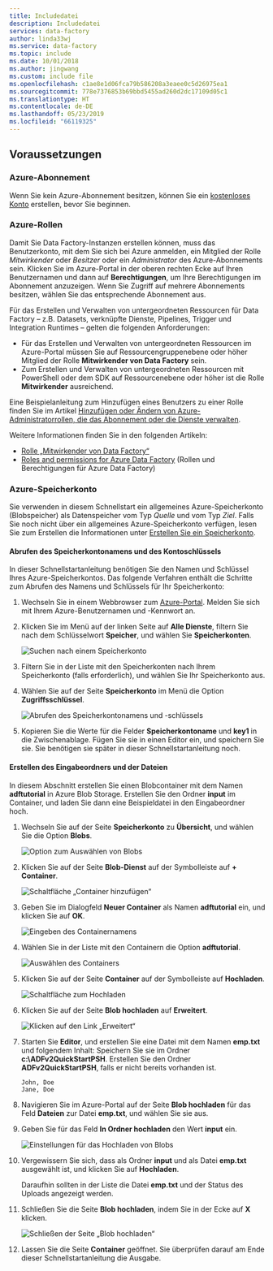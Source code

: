 ```yaml
---
title: Includedatei
description: Includedatei
services: data-factory
author: linda33wj
ms.service: data-factory
ms.topic: include
ms.date: 10/01/2018
ms.author: jingwang
ms.custom: include file
ms.openlocfilehash: c1ae8e1d06fca79b586208a3eaee0c5d26975ea1
ms.sourcegitcommit: 778e7376853b69bbd5455ad260d2dc17109d05c1
ms.translationtype: HT
ms.contentlocale: de-DE
ms.lasthandoff: 05/23/2019
ms.locfileid: "66119325"
---
```

## <a name="prerequisites"></a>Voraussetzungen

### <a name="azure-subscription"></a>Azure-Abonnement
Wenn Sie kein Azure-Abonnement besitzen, können Sie ein [kostenloses Konto](https://azure.microsoft.com/free/) erstellen, bevor Sie beginnen.

### <a name="azure-roles"></a>Azure-Rollen
Damit Sie Data Factory-Instanzen erstellen können, muss das Benutzerkonto, mit dem Sie sich bei Azure anmelden, ein Mitglied der Rolle *Mitwirkender* oder *Besitzer* oder ein *Administrator* des Azure-Abonnements sein. Klicken Sie im Azure-Portal in der oberen rechten Ecke auf Ihren Benutzernamen und dann auf **Berechtigungen**, um Ihre Berechtigungen im Abonnement anzuzeigen. Wenn Sie Zugriff auf mehrere Abonnements besitzen, wählen Sie das entsprechende Abonnement aus. 

Für das Erstellen und Verwalten von untergeordneten Ressourcen für Data Factory – z.B. Datasets, verknüpfte Dienste, Pipelines, Trigger und Integration Runtimes – gelten die folgenden Anforderungen:
- Für das Erstellen und Verwalten von untergeordneten Ressourcen im Azure-Portal müssen Sie auf Ressourcengruppenebene oder höher Mitglied der Rolle **Mitwirkender von Data Factory** sein.
- Zum Erstellen und Verwalten von untergeordneten Ressourcen mit PowerShell oder dem SDK auf Ressourcenebene oder höher ist die Rolle **Mitwirkender** ausreichend.

Eine Beispielanleitung zum Hinzufügen eines Benutzers zu einer Rolle finden Sie im Artikel [Hinzufügen oder Ändern von Azure-Administratorrollen, die das Abonnement oder die Dienste verwalten](../articles/billing/billing-add-change-azure-subscription-administrator.md).

Weitere Informationen finden Sie in den folgenden Artikeln:
- [Rolle „Mitwirkender von Data Factory“](../articles/role-based-access-control/built-in-roles.md#data-factory-contributor)
- [Roles and permissions for Azure Data Factory](../articles/data-factory/concepts-roles-permissions.md) (Rollen und Berechtigungen für Azure Data Factory)

### <a name="azure-storage-account"></a>Azure-Speicherkonto
Sie verwenden in diesem Schnellstart ein allgemeines Azure-Speicherkonto (Blobspeicher) als Datenspeicher vom Typ *Quelle* und vom Typ *Ziel*. Falls Sie noch nicht über ein allgemeines Azure-Speicherkonto verfügen, lesen Sie zum Erstellen die Informationen unter [Erstellen Sie ein Speicherkonto](../articles/storage/common/storage-quickstart-create-account.md). 

#### <a name="get-the-storage-account-name-and-account-key"></a>Abrufen des Speicherkontonamens und des Kontoschlüssels
In dieser Schnellstartanleitung benötigen Sie den Namen und Schlüssel Ihres Azure-Speicherkontos. Das folgende Verfahren enthält die Schritte zum Abrufen des Namens und Schlüssels für Ihr Speicherkonto: 

1. Wechseln Sie in einem Webbrowser zum [Azure-Portal](https://portal.azure.com). Melden Sie sich mit Ihrem Azure-Benutzernamen und -Kennwort an. 
2. Klicken Sie im Menü auf der linken Seite auf **Alle Dienste**, filtern Sie nach dem Schlüsselwort **Speicher**, und wählen Sie **Speicherkonten**.

   ![Suchen nach einem Speicherkonto](media/data-factory-quickstart-prerequisites/search-storage-account.png)
3. Filtern Sie in der Liste mit den Speicherkonten nach Ihrem Speicherkonto (falls erforderlich), und wählen Sie Ihr Speicherkonto aus. 
4. Wählen Sie auf der Seite **Speicherkonto** im Menü die Option **Zugriffsschlüssel**.

   ![Abrufen des Speicherkontonamens und -schlüssels](media/data-factory-quickstart-prerequisites/storage-account-name-key.png)
5. Kopieren Sie die Werte für die Felder **Speicherkontoname** und **key1** in die Zwischenablage. Fügen Sie sie in einen Editor ein, und speichern Sie sie. Sie benötigen sie später in dieser Schnellstartanleitung noch.   

#### <a name="create-the-input-folder-and-files"></a>Erstellen des Eingabeordners und der Dateien
In diesem Abschnitt erstellen Sie einen Blobcontainer mit dem Namen **adftutorial** in Azure Blob Storage. Erstellen Sie den Ordner **input** im Container, und laden Sie dann eine Beispieldatei in den Eingabeordner hoch. 

1. Wechseln Sie auf der Seite **Speicherkonto** zu **Übersicht**, und wählen Sie die Option **Blobs**. 

   ![Option zum Auswählen von Blobs](media/data-factory-quickstart-prerequisites/select-blobs.png)
2. Klicken Sie auf der Seite **Blob-Dienst** auf der Symbolleiste auf **+ Container**. 

   ![Schaltfläche „Container hinzufügen“](media/data-factory-quickstart-prerequisites/add-container-button.png)    
3. Geben Sie im Dialogfeld **Neuer Container** als Namen **adftutorial** ein, und klicken Sie auf **OK**. 

   ![Eingeben des Containernamens](media/data-factory-quickstart-prerequisites/new-container-dialog.png)
4. Wählen Sie in der Liste mit den Containern die Option **adftutorial**. 

   ![Auswählen des Containers](media/data-factory-quickstart-prerequisites/select-adftutorial-container.png)
5. Klicken Sie auf der Seite **Container** auf der Symbolleiste auf **Hochladen**.  

   ![Schaltfläche zum Hochladen](media/data-factory-quickstart-prerequisites/upload-toolbar-button.png)
6. Klicken Sie auf der Seite **Blob hochladen** auf **Erweitert**.

   ![Klicken auf den Link „Erweitert“](media/data-factory-quickstart-prerequisites/upload-blob-advanced.png)
7. Starten Sie **Editor**, und erstellen Sie eine Datei mit dem Namen **emp.txt** und folgendem Inhalt: Speichern Sie sie im Ordner **c:\ADFv2QuickStartPSH**. Erstellen Sie den Ordner **ADFv2QuickStartPSH**, falls er nicht bereits vorhanden ist.
    
   ```
   John, Doe
   Jane, Doe
   ```    
8. Navigieren Sie im Azure-Portal auf der Seite **Blob hochladen** für das Feld **Dateien** zur Datei **emp.txt**, und wählen Sie sie aus. 
9. Geben Sie für das Feld **In Ordner hochladen** den Wert **input** ein. 

    ![Einstellungen für das Hochladen von Blobs](media/data-factory-quickstart-prerequisites/upload-blob-settings.png)    
10. Vergewissern Sie sich, dass als Ordner **input** und als Datei **emp.txt** ausgewählt ist, und klicken Sie auf **Hochladen**.
    
    Daraufhin sollten in der Liste die Datei **emp.txt** und der Status des Uploads angezeigt werden. 
12. Schließen Sie die Seite **Blob hochladen**, indem Sie in der Ecke auf **X** klicken. 

    ![Schließen der Seite „Blob hochladen“](media/data-factory-quickstart-prerequisites/close-upload-blob.png)
1. Lassen Sie die Seite **Container** geöffnet. Sie überprüfen darauf am Ende dieser Schnellstartanleitung die Ausgabe.
